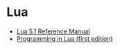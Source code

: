 # Lua

* [Lua 5.1 Reference Manual](https://www.lua.org/manual/5.1/)
* [Programming in Lua (first edition)](https://www.lua.org/pil/contents.html)
